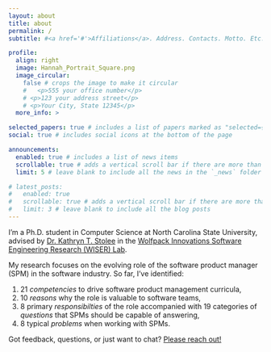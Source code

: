 ```yaml
---
layout: about
title: about
permalink: /
subtitle: #<a href='#'>Affiliations</a>. Address. Contacts. Motto. Etc.

profile:
  align: right
  image: Hannah_Portrait_Square.png
  image_circular:
    false # crops the image to make it circular
    #   <p>555 your office number</p>
    # <p>123 your address street</p>
    # <p>Your City, State 12345</p>
  more_info: >

selected_papers: true # includes a list of papers marked as "selected={true}"
social: true # includes social icons at the bottom of the page

announcements:
  enabled: true # includes a list of news items
  scrollable: true # adds a vertical scroll bar if there are more than 3 news items
  limit: 5 # leave blank to include all the news in the `_news` folder

# latest_posts:
#   enabled: true
#   scrollable: true # adds a vertical scroll bar if there are more than 3 new posts items
#   limit: 3 # leave blank to include all the blog posts
---
```


<!-- Write your biography here. Tell the world about yourself. Link to your favorite [subreddit](http://reddit.com). You can put a picture in, too. The code is already in, just name your picture `prof_pic.jpg` and put it in the `img/` folder.

Put your address / P.O. box / other info right below your picture. You can also disable any of these elements by editing `profile` property of the YAML header of your `_pages/about.md`. Edit `_bibliography/papers.bib` and Jekyll will render your [publications page](/al-folio/publications/) automatically.

Link to your social media connections, too. This theme is set up to use [Font Awesome icons](https://fontawesome.com/) and [Academicons](https://jpswalsh.github.io/academicons/), like the ones below. Add your Facebook, Twitter, LinkedIn, Google Scholar, or just disable all of them. -->

I’m a Ph.D. student in Computer Science at North Carolina State University, advised by [Dr. Kathryn T. Stolee](https://kstolee.github.io/) in the [Wolfpack Innovations Software Engineering Research (WISER) Lab](https://ncsu.software/).

My research focuses on the evolving role of the software product manager (SPM) in the software industry. So far, I’ve identified:

1. 21 _competencies_ to drive software product management curricula,
2. 10 _reasons_ why the role is valuable to software teams,
3. 8 primary _responsibilties_ of the role accompanied with 19 categories of _questions_ that SPMs should be capable of answering,
4. 8 typical _problems_ when working with SPMs.

Got feedback, questions, or just want to chat? [Please reach out!](mailto:hmestes@ncsu.edu)
